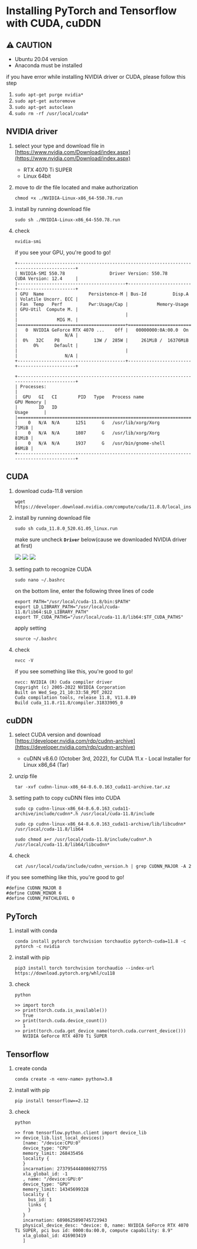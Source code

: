 # Installing PyTorch and Tensorflow with CUDA, cuDDN

## ⚠️ CAUTION
- Ubuntu 20.04 version
- Anaconda must be installed

if you have error while installing NVIDIA driver or CUDA, please follow this step
1. ```sudo apt-get purge nvidia*```
2. ```sudo apt-get autoremove```
3. ```sudo apt-get autoclean```
4. ```sudo rm -rf /usr/local/cuda*```

## NVIDIA driver
1. select your type and download file in [https://www.nvidia.com/Download/index.aspx](https://www.nvidia.com/Download/index.aspx)
   - RTX 4070 Ti SUPER
   - Linux 64bit

2. move to dir the file located and make authorization
   ```shell
   chmod +x ./NVIDIA-Linux-x86_64-550.78.run
   ```

3. install by running download file
   ```shell
   sudo sh ./NVIDIA-Linux-x86_64-550.78.run
   ```

4. check
   ```
   nvidia-smi
   ```

   if you see your GPU, you're good to go!
   ```
   +-----------------------------------------------------------------------------------------+
   | NVIDIA-SMI 550.78                 Driver Version: 550.78         CUDA Version: 12.4     |
   |-----------------------------------------+------------------------+----------------------+
   | GPU  Name                 Persistence-M | Bus-Id          Disp.A | Volatile Uncorr. ECC |
   | Fan  Temp   Perf          Pwr:Usage/Cap |           Memory-Usage | GPU-Util  Compute M. |
   |                                         |                        |               MIG M. |
   |=========================================+========================+======================|
   |   0  NVIDIA GeForce RTX 4070 ...    Off |   00000000:0A:00.0  On |                  N/A |
   |  0%   32C    P8             13W /  285W |     261MiB /  16376MiB |      0%      Default |
   |                                         |                        |                  N/A |
   +-----------------------------------------+------------------------+----------------------+
                                                                                            
   +-----------------------------------------------------------------------------------------+
   | Processes:                                                                              |
   |  GPU   GI   CI        PID   Type   Process name                              GPU Memory |
   |        ID   ID                                                               Usage      |
   |=========================================================================================|
   |    0   N/A  N/A      1251      G   /usr/lib/xorg/Xorg                             71MiB |
   |    0   N/A  N/A      1807      G   /usr/lib/xorg/Xorg                             81MiB |
   |    0   N/A  N/A      1937      G   /usr/bin/gnome-shell                           86MiB |
   +-----------------------------------------------------------------------------------------+
   ```

## CUDA
1. download cuda-11.8 version
   ```shell
   wget https://developer.download.nvidia.com/compute/cuda/11.8.0/local_installers/cuda_11.8.0_520.61.05_linux.run
   ```

2. install by running download file
   ```shell
   sudo sh cuda_11.8.0_520.61.05_linux.run
   ```
   
   make sure uncheck **```Driver```** below(cause we downloaded NVIDIA driver at first)
   
   ![](../asset/linux/setting-gpu-environment-1.png)
   ![](../asset/linux/setting-gpu-environment-2.png)
   ![](../asset/linux/setting-gpu-environment-3.png)

3. setting path to recognize CUDA
   ```shell
   sudo nano ~/.bashrc
   ```
   
   on the bottom line, enter the following three lines of code
   
   ```shell
   export PATH="/usr/local/cuda-11.8/bin:$PATH"
   export LD_LIBRARY_PATH="/usr/local/cuda-11.8/lib64:$LD_LIBRARY_PATH"
   export TF_CUDA_PATHS="/usr/local/cuda-11.8/lib64:$TF_CUDA_PATHS"
   ```
   
   apply setting
   ```shell
   source ~/.bashrc
   ```

4. check
   ```shell
   nvcc -V
   ```

   if you see something like this, you're good to go!
   ```
   nvcc: NVIDIA (R) Cuda compiler driver
   Copyright (c) 2005-2022 NVIDIA Corporation
   Built on Wed_Sep_21_10:33:58_PDT_2022
   Cuda compilation tools, release 11.8, V11.8.89
   Build cuda_11.8.r11.8/compiler.31833905_0
   ```

## cuDDN
1. select CUDA version and download [https://developer.nvidia.com/rdp/cudnn-archive](https://developer.nvidia.com/rdp/cudnn-archive)
   - cuDNN v8.6.0   (October 3rd, 2022), for CUDA 11.x - Local Installer for Linux x86_64 (Tar)

3. unzip file
   ```shell
   tar -xvf cudnn-linux-x86_64-8.6.0.163_cuda11-archive.tar.xz
   ```

4. setting path to copy cuDNN files into CUDA
   ```shell
   sudo cp cudnn-linux-x86_64-8.6.0.163_cuda11-archive/include/cudnn*.h /usr/local/cuda-11.8/include
   ```
   
   ```shell
   sudo cp cudnn-linux-x86_64-8.6.0.163_cuda11-archive/lib/libcudnn* /usr/local/cuda-11.8/lib64
   ```
   
   ```shell
   sudo chmod a+r /usr/local/cuda-11.8/include/cudnn*.h /usr/local/cuda-11.8/lib64/libcudnn*
   ```

5. check
   ```shell
   cat /usr/local/cuda/include/cudnn_version.h | grep CUDNN_MAJOR -A 2
   ```

if you see something like this, you're good to go!
```shell
#define CUDNN_MAJOR 8
#define CUDNN_MINOR 6
#define CUDNN_PATCHLEVEL 0
```

## PyTorch
1. install with conda
   ```shell
   conda install pytorch torchvision torchaudio pytorch-cuda=11.8 -c pytorch -c nvidia
   ```
2. install with pip
   ```shell
   pip3 install torch torchvision torchaudio --index-url https://download.pytorch.org/whl/cu118
   ```
   
3. check
   ```shell
   python
   
   >> import torch
   >> print(torch.cuda.is_available())
      True
   >> print(torch.cuda.device_count())
      1
   >> print(torch.cuda.get_device_name(torch.cuda.current_device()))
      NVIDIA GeForce RTX 4070 Ti SUPER
   ```

## Tensorflow
1. create conda
   ```shell
   conda create -n <env-name> python=3.8
   ```
   
2. install with pip
   ```shell
   pip install tensorflow==2.12
   ```

3. check
   ```shell
   python

   >> from tensorflow.python.client import device_lib
   >> device_lib.list_local_devices()
      [name: "/device:CPU:0"
      device_type: "CPU"
      memory_limit: 268435456
      locality {
      }
      incarnation: 2737954448086927755
      xla_global_id: -1
      , name: "/device:GPU:0"
      device_type: "GPU"
      memory_limit: 14345699328
      locality {
        bus_id: 1
        links {
        }
      }
      incarnation: 6898625890745723943
      physical_device_desc: "device: 0, name: NVIDIA GeForce RTX 4070 Ti SUPER, pci bus id: 0000:0a:00.0, compute capability: 8.9"
      xla_global_id: 416903419
      ]
   ```
   
